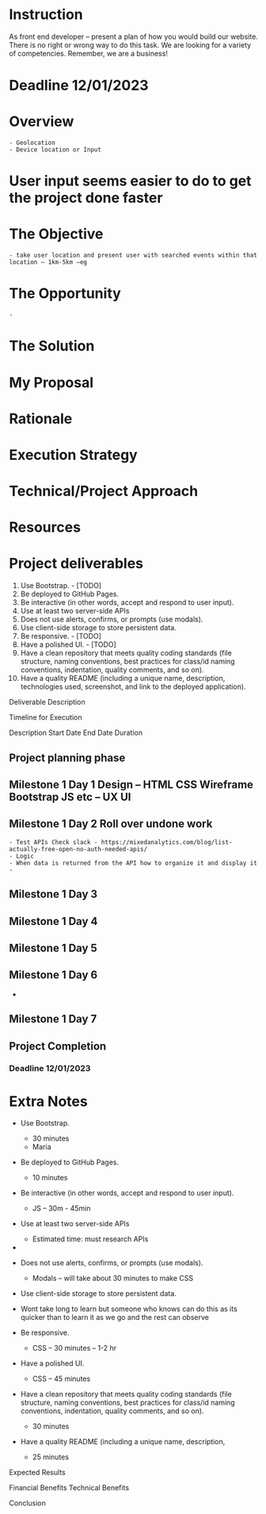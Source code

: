 # Instruction
As front end developer – present a plan of how you would build our website. There is no right or wrong way to do this task. We are looking for a variety of competencies. Remember, we are a business!

# Deadline 12/01/2023 

# Overview
    - Geolocation
    - Device location or Input

# User input seems easier to do to get the project done faster

# The Objective
    - take user location and present user with searched events within that location – 1km-5km –eg

# The Opportunity 
    - 

# The Solution

# My Proposal

# Rationale

# Execution Strategy

# Technical/Project Approach

# Resources

# Project deliverables


1. Use Bootstrap. - [TODO]
2. Be deployed to GitHub Pages.
3. Be interactive (in other words, accept and respond to user input).
4. Use at least two server-side APIs
5. Does not use alerts, confirms, or prompts (use modals).
6. Use client-side storage to store persistent data.
7. Be responsive. - [TODO]
8. Have a polished UI. - [TODO]
9. Have a clean repository that meets quality coding standards (file structure, naming conventions, best practices for class/id naming conventions, indentation, quality comments, and so on).
10. Have a quality README (including a unique name, description, technologies used, screenshot, and link to the deployed application).




Deliverable	Description
	
	
	

Timeline for Execution

Description	Start Date	End Date	Duration
## Project planning phase

## Milestone 1 Day 1 Design – HTML CSS Wireframe Bootstrap JS etc – UX UI			
## Milestone 1 Day 2 Roll over undone work 
    - Test APIs Check slack - https://mixedanalytics.com/blog/list-actually-free-open-no-auth-needed-apis/
    - Logic
    - When data is returned from the API how to organize it and display it
    - 	
## Milestone 1 Day 3			
## Milestone 1 Day 4			
## Milestone 1 Day 5			
## Milestone 1 Day 6
-				
## Milestone 1 Day 7

## Project Completion
### Deadline 12/01/2023 		
			


# Extra Notes
- Use Bootstrap. 
  - 30 minutes
  - Maria
- Be deployed to GitHub Pages.
  - 10 minutes
- Be interactive (in other words, accept and respond to user input).
  - JS – 30m - 45min
- Use at least two server-side APIs
  - Estimated time: must research APIs
- 
- Does not use alerts, confirms, or prompts (use modals).
  - Modals – will take about 30 minutes to make CSS
	
- Use client-side storage to store persistent data.
- Wont take long to learn but someone who knows can do this as its quicker than to learn it as we go and the rest can observe 
- Be responsive.
  - CSS – 30 minutes – 1-2 hr


- Have a polished UI.
  - CSS – 45 minutes
- Have a clean repository that meets quality coding standards (file structure, naming conventions, best practices for class/id naming conventions, indentation, quality comments, and so on).
  - 30 minutes
- Have a quality README (including a unique name, description,
  - 25 minutes


Expected Results

Financial Benefits
Technical Benefits

Conclusion


